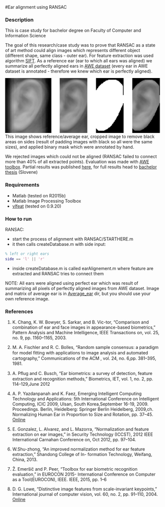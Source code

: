 #Ear alignment using RANSAC
### Description
This is case study for bachelor degree on Faculty of Computer and Information Science

The goal of this research/case study was to prove that RANSAC as a state of art method could align images which represents different object (different shape, same class - outer ear). For feature extraction was used algorithm [SIFT](http://www.vlfeat.org/overview/sift.html). As a reference ear (ear to which all ears was aligned) we summarize all perfectly aligned ears in [AWE dataset](http://awe.fri.uni-lj.si/) (every ear in AWE dataset is annotated - therefore we knew which ear is perfectly aligned). 

![Reference/Average ear image](https://github.com/metodribic/ear-alignment-ransac/blob/master/Average_ear/reference-ear.png "Reference/Average ear image")
This image shows reference/average ear, cropped image to remove black areas on sides (result of padding images with black so all were the same sizes), and applied binary mask which were annotated by hand.

We rejected images which could not be aligned (RANSAC failed to connect more than 40% of all extracted points). Evaluation was made with [AWE toolbox](http://awe.fri.uni-lj.si/). Partial results was published [here](https://www.researchgate.net/publication/308618674_Influence_of_Alignment_on_Ear_Recognition_Case_Study_on_AWE_Dataset), for full results head to [bachelor thesis](http://eprints.fri.uni-lj.si/3674/1/63110173-METOD_RIBI%C4%8C-Vpliv_poravnave_na_uspe%C5%A1nost_razpoznavanja_uhljev-1.pdf) (Slovene)

### Requirements
- Matlab (tested on R2015b)
- Matlab Image Processing Toolbox
- [vlfeat](http://www.vlfeat.org/) (tested on 0.9.20)


### How to run
RANSAC:
- start the process of alignment with RANSAC/STARTHERE.m
- it then calls createDatabase.m with side input:
```matlab
% left or right ears
side == 'l' || 'r'
```
- inside createDatabase.m is called earAlignement.m where feature are extracted and RANSAC tries to connect them

NOTE: All ears were aligned using perfect ear which was result of summarizing all pixels of perfectly aligned images from AWE dataset. Image and matrix of average ear is in [Average_ear](https://github.com/metodribic/ear-alignment-ransac/tree/master/Average_ear) dir, but you should use your own reference image.

### References

1. K. Chang, K. W. Bowyer, S. Sarkar, and B. Vic-tor, “Comparison and combination of ear and face images in appearance-based biometrics,” Pattern Analysis and Machine Intelligence, IEEE Transactions on, vol. 25, no. 9, pp. 1160–1165, 2003.

2. M. A. Fischler and R. C. Bolles, “Random sample consensus: a paradigm for model ﬁtting with applications to image analysis and automated cartography,” Communications of the ACM , vol. 24, no. 6,pp. 381–395, 1981.

3. A. Pﬂug and C. Busch, “Ear biometrics: a survey of detection, feature extraction and recognition methods,” Biometrics, IET, vol. 1, no. 2, pp. 114–129,June 2012

4. A. P. Yazdanpanah and K. Faez, Emerging Intelligent Computing Technology and Applications: 5th International Conference on Intelligent Computing, ICIC 2009, Ulsan, South Korea,September 16-19, 2009. Proceedings. Berlin, Heidelberg: Springer Berlin Heidelberg, 2009,ch. Normalizing Human Ear in Proportion to Size and Rotation, pp. 37–45. [Online](http://dx.doi.org/10.1007/978-3-642-04070-2_5)

5. E. Gonzalez, L. Alvarez, and L. Mazorra, “Normalization and feature extraction on ear images,” in Security Technology (ICCST), 2012 IEEE International Carnahan Conference on, Oct 2012, pp. 97–104.

6. W.Shu-zhong, “An improved normalization method for ear feature extraction,” Shandong College of In- formation Technology, Weifang, China, 2013.

7. Ž. Emeršič and P. Peer, “Toolbox for ear biometric recognition evaluation,” in EUROCON 2015- International Conference on Computer as a Tool(EUROCON), IEEE. IEEE, 2015, pp. 1–6

8. D. G. Lowe, “Distinctive image features from scale-invariant keypoints,” International journal of computer vision, vol. 60, no. 2, pp. 91–110, 2004. [Online](http://www.cs.ubc.ca/~lowe/papers/ijcv04.pdf)
